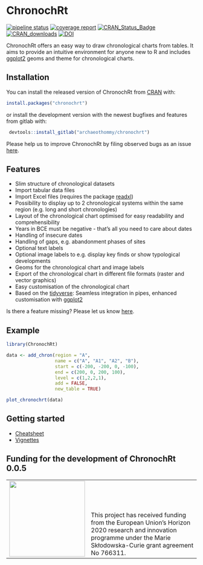 
<!-- README.md is generated from README.Rmd. Please edit that file -->

# ChronochRt

<!-- badges: start -->

[![pipeline
status](https://gitlab.com/archaeothommy/chronochrt/badges/master/pipeline.svg)](https://gitlab.com/archaeothommy/chronochrt/-/commits/master)
[![coverage
report](https://gitlab.com/archaeothommy/chronochrt/badges/master/coverage.svg)](https://gitlab.com/archaeothommy/chronochrt/-/commits/master)
[![CRAN_Status_Badge](https://www.r-pkg.org/badges/version/chronochrt)](https://cran.r-project.org/package=chronochrt)
[![CRAN_downloads](https://cranlogs.r-pkg.org/badges/grand-total/chronochrt)](https://cran.r-project.org/package=chronochrt)
[![DOI](https://zenodo.org/badge/DOI/10.5281/zenodo.5154019.svg)](https://doi.org/10.5281/zenodo.5154019)
<!-- badges: end -->

ChronochRt offers an easy way to draw chronological charts from tables.
It aims to provide an intuitive environment for anyone new to R and
includes [ggplot2](https://ggplot2.tidyverse.org/) geoms and theme for
chronological charts.

## Installation

You can install the released version of ChronochRt from
[CRAN](https://CRAN.R-project.org) with:

``` r
install.packages("chronochrt")
```

or install the development version with the newest bugfixes and features
from gitlab with:

``` r
 devtools::install_gitlab("archaeothommy/chronochrt")
```

Please help us to improve ChronochRt by filing observed bugs as an issue
[here](mailto:incoming+archaeothommy-chronochrt-13993341-issue-@incoming.gitlab.com).

## Features

-   Slim structure of chronological datasets
-   Import tabular data files
-   Import Excel files (requires the package
    [readxl](https://readxl.tidyverse.org/))
-   Possibility to display up to 2 chronological systems within the same
    region (e.g. long and short chronologies)
-   Layout of the chronological chart optimised for easy readability and
    comprehensibility
-   Years in BCE must be negative - that’s all you need to care about
    dates
-   Handling of insecure dates
-   Handling of gaps, e.g. abandonment phases of sites
-   Optional text labels
-   Optional image labels to e.g. display key finds or show typological
    developments
-   Geoms for the chronological chart and image labels
-   Export of the chronological chart in different file formats (raster
    and vector graphics)
-   Easy customisation of the chronological chart
-   Based on the [tidyverse](https://www.tidyverse.org/): Seamless
    integration in pipes, enhanced customisation with
    [ggplot2](https://ggplot2.tidyverse.org/)

Is there a feature missing? Please let us know
[here](mailto:incoming+archaeothommy-chronochrt-13993341-issue-@incoming.gitlab.com).

## Example

``` r
library(ChronochRt)

data <- add_chron(region = "A",
                  name = c("A", "A1", "A2", "B"),
                  start = c(-200, -200, 0, -100),
                  end = c(200, 0, 200, 100),
                  level = c(1,2,2,1),
                  add = FALSE,
                  new_table = TRUE)

plot_chronochrt(data)
```

## Getting started

-   [Cheatsheet](https://gitlab.com/archaeothommy/chronochrt/-/raw/master/inst/ChronochRt_Cheatsheet.pdf?inline=false)
-   [Vignettes](https://gitlab.com/archaeothommy/chronochrt/-/tree/master/vignettes)

## Funding for the development of ChronochRt 0.0.5

<table width="100%" cellspacing="0" cellpadding="0" border="0">
<tbody>
<tr>
<td valign="bottom">
<img src="https://upload.wikimedia.org/wikipedia/commons/b/b7/Flag_of_Europe.svg"  width="200">
</td>
<td valign="bottom" halign="left">
This project has received funding from the European Union’s Horizon 2020
research and innovation programme under the Marie Skłodowska-Curie grant
agreement No 766311.
</td>
</tr>
</tbody>
</table>
